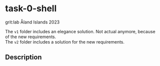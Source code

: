 # task-0-shell
grit:lab Åland Islands 2023  

The `v1` folder includes an elegance solution. Not actual anymore, because of the new requirements.  
The `v2` folder includes a solution for the new requirements.  

## Description
